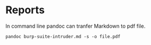 # Reports

In command line pandoc can tranfer Markdown to pdf file.

`pandoc burp-suite-intruder.md -s -o file.pdf`
